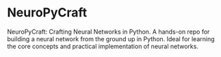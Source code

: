 # NeuroPyCraft
NeuroPyCraft: Crafting Neural Networks in Python. A hands-on repo for building a neural network from the ground up in Python. Ideal for learning the core concepts and practical implementation of neural networks.
